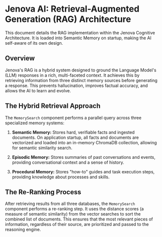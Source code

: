 # Jenova AI: Retrieval-Augmented Generation (RAG) Architecture

This document details the RAG implementation within the Jenova Cognitive Architecture. It is loaded into Semantic Memory on startup, making the AI self-aware of its own design.

## Overview

Jenova's RAG is a hybrid system designed to ground the Language Model's (LLM) responses in a rich, multi-faceted context. It achieves this by retrieving information from three distinct memory sources before generating a response. This prevents hallucination, improves factual accuracy, and allows the AI to learn and evolve.

## The Hybrid Retrieval Approach

The `MemorySearch` component performs a parallel query across three specialized memory systems:

1.  **Semantic Memory:** Stores hard, verifiable facts and ingested documents. On application startup, all facts and documents are vectorized and loaded into an in-memory ChromaDB collection, allowing for semantic similarity search.

2.  **Episodic Memory:** Stores summaries of past conversations and events, providing conversational context and a sense of history.

3.  **Procedural Memory:** Stores "how-to" guides and task execution steps, providing knowledge about processes and skills.

## The Re-Ranking Process

After retrieving results from all three databases, the `MemorySearch` component performs a re-ranking step. It uses the distance scores (a measure of semantic similarity) from the vector searches to sort the combined list of documents. This ensures that the most relevant pieces of information, regardless of their source, are prioritized and passed to the reasoning engine.